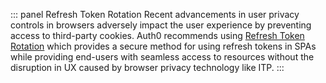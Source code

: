 ::: panel Refresh Token Rotation
Recent advancements in user privacy controls in browsers adversely impact the user experience by preventing access to third-party cookies. Auth0 recommends using [Refresh Token Rotation](/tokens/concepts/refresh-token-rotation) which  provides a secure method for using refresh tokens in SPAs while providing end-users with seamless access to resources without the disruption in UX caused by browser privacy technology like ITP.
:::
